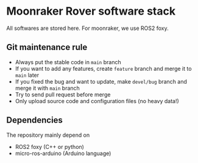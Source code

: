 # Moonraker Rover software stack

All softwares are stored here. 
For moonraker, we use ROS2 foxy. 

## Git maintenance rule
- Always put the stable code in `main` branch
- If you want to add any features, create `feature` branch and merge it to `main` later
- If you fixed the bug and want to update, make `devel/bug` branch and merge it with `main` branch
- Try to send pull request before merge
- Only upload source code and configuration files (no heavy data!)

## Dependencies
The repository mainly depend on
- ROS2 foxy (C++ or python)
- micro-ros-arduino (Arduino language)